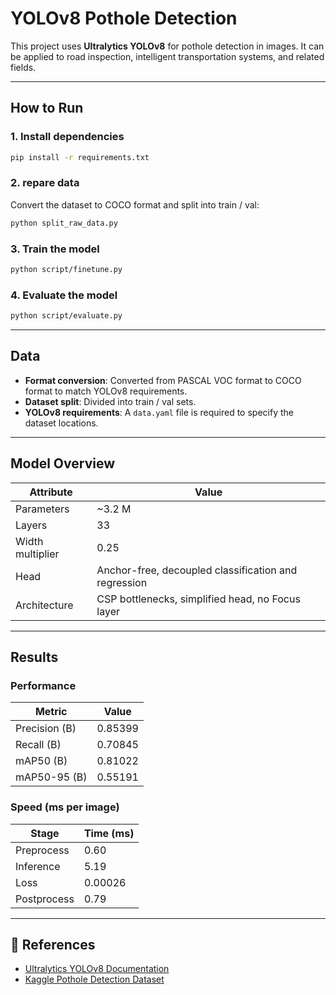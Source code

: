 # YOLOv8 Pothole Detection

This project uses **Ultralytics YOLOv8** for pothole detection in images. It can be applied to road inspection, intelligent transportation systems, and related fields.

---

## How to Run

### 1. Install dependencies
```bash
pip install -r requirements.txt
```

### 2. repare data
Convert the dataset to COCO format and split into train / val:
```bash
python split_raw_data.py
```

### 3. Train the model
```bash
python script/finetune.py
```

### 4. Evaluate the model
```bash
python script/evaluate.py
```

---

## Data

* **Format conversion**: Converted from PASCAL VOC format to COCO format to match YOLOv8 requirements.
* **Dataset split**: Divided into train / val sets.
* **YOLOv8 requirements**: A `data.yaml` file is required to specify the dataset locations.

---

## Model Overview

| Attribute        | Value                                                |
| ---------------- | ---------------------------------------------------- |
| Parameters       | \~3.2 M                                        |
| Layers           | 33                                                   |
| Width multiplier | 0.25                                                 |
| Head             | Anchor-free, decoupled classification and regression |
| Architecture     | CSP bottlenecks, simplified head, no Focus layer     |


---

## Results

### Performance
| Metric                 | Value   |
| ---------------------- | ------- |
| Precision (B)          | 0.85399 |
| Recall (B)             | 0.70845 |
| mAP50 (B)              | 0.81022 |
| mAP50-95 (B)           | 0.55191 |

### Speed (ms per image)
| Stage       | Time (ms) |
| ----------- | --------- |
| Preprocess  | 0.60      |
| Inference   | 5.19      |
| Loss        | 0.00026   |
| Postprocess | 0.79      |

---

## 🔗 References

* [Ultralytics YOLOv8 Documentation](https://docs.ultralytics.com/)
* [Kaggle Pothole Detection Dataset](https://www.kaggle.com/datasets/andrewmvd/pothole-detection)